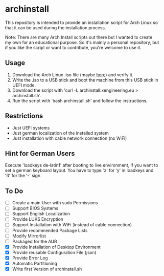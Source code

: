 

# archinstall

This repository is intended to provide an installation script for Arch Linux so that it can be used during the installation process.

Note: There are many Arch Install scripts out there but I wanted to create my own for an educational purpose. So it's mainly a personal repository, but if you like the script or want to contribute, you're welcome to use it.


## Usage

1. Download the Arch Linux .iso file (maybe [here](http://ftp.halifax.rwth-aachen.de/archlinux/iso/2019.11.01/)) and verify it.
2. Write the .iso to a USB stick and boot the machine from this USB stick in UEFI mode.
3. Download the script with 'curl -L archinstall.xengineering.eu > archinstall.sh'.
4. Run the script with 'bash archinstall.sh' and follow the instructions.


## Restrictions

- Just UEFI systems
- Just german localization of the installed system
- Just installation with cable network connection (no WiFi)


## Hint for German Users

Execute 'loadkeys de-latin1' after booting to live environment, if you want to set a german keyboard layout. You have to type 'z' for 'y' in loadkeys and 'ß' for the '-' sign.


## To Do

- [ ] Create a main User with sudo Permissions
- [ ] Support BIOS Systems
- [ ] Support English Localization
- [ ] Provide LUKS Encryption
- [ ] Support Installation with WiFi (instead of cable connection)
- [ ] Provide recommended Package Lists
- [ ] Modify Mirrorlist
- [ ] Packaged for the AUR
- [x] Provide Installation of Desktop Environment
- [x] Provide reusable Configuration File (json)
- [x] Provide Error Log
- [x] Automatic Partitioning
- [x] Write first Version of archinstall.sh
